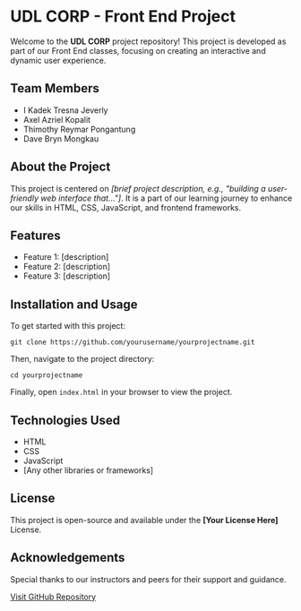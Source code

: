 <!DOCTYPE html>
<html lang="en">
<head>
  <meta charset="UTF-8">
  <meta name="viewport" content="width=device-width, initial-scale=1.0">
</head>
<body>
  <div class="container">
    <h1>UDL CORP - Front End Project</h1>
    <p>Welcome to the <strong>UDL CORP</strong> project repository! This project is developed as part of our Front End classes, focusing on creating an interactive and dynamic user experience.</p>
    <h2>Team Members</h2>
    <ul>
      <li>I Kadek Tresna Jeverly</li>
      <li>Axel Azriel Kopalit</li>
      <li>Thimothy Reymar Pongantung</li>
      <li>Dave Bryn Mongkau</li>
    </ul>
    <h2>About the Project</h2>
    <p>This project is centered on <em>[brief project description, e.g., "building a user-friendly web interface that..."]</em>. It is a part of our learning journey to enhance our skills in HTML, CSS, JavaScript, and frontend frameworks.</p>
    <h2>Features</h2>
    <ul class="feature-list">
      <li>Feature 1: [description]</li>
      <li>Feature 2: [description]</li>
      <li>Feature 3: [description]</li>
    </ul>
    <h2>Installation and Usage</h2>
    <p>To get started with this project:</p>
    <pre><code>git clone https://github.com/yourusername/yourprojectname.git</code></pre>
    <p>Then, navigate to the project directory:</p>
    <pre><code>cd yourprojectname</code></pre>
    <p>Finally, open <code>index.html</code> in your browser to view the project.</p>
    <h2>Technologies Used</h2>
    <ul class="tech-list">
      <li>HTML</li>
      <li>CSS</li>
      <li>JavaScript</li>
      <li>[Any other libraries or frameworks]</li>
    </ul>
    <h2>License</h2>
    <p>This project is open-source and available under the <strong>[Your License Here]</strong> License.</p>
    <h2>Acknowledgements</h2>
    <p>Special thanks to our instructors and peers for their support and guidance.</p>
    <a href="https://github.com/yourusername/yourprojectname" class="button">Visit GitHub Repository</a>
  </div>
</body>
</html>
